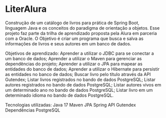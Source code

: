 # LiterAlura
Construção de um catálogo de livros para prática de Spring Boot, linguagem Java e os conceitos do paradigma de orientação a objetos.
Esse projeto faz parte da trilha de aprendizado proposta pela Alura em parceria com a Oracle. 
O Objetivo é criar um programa que busca e salva as informações de livros e seus autores em um banco de dados.

Objetivos de aprendizado:
Aprender a utilizar o JDBC para se conectar a um banco de dados;
Aprender a utilizar o Maven para gerenciar as dependências do projeto;
Aprender a utilizar o JPA para mapear as entidades do banco de dados;
Aprender a utilizar o Hibernate para persistir as entidades no banco de dados;
Buscar livro pelo título através da API Gutendex;
Listar livros registrados no bando de dados PostgreSQL;
Listar autores registrados no bando de dados PostgreSQL;
Listar autores vivos em um determinado ano no bando de dados PostgreSQL;
Listar livro em um determinado idioma no bando de dados PostgreSQL.

Tecnologias utilizadas:
Java 17
Maven
JPA
Spring
API Gutendex
Dependências
PostgreSQL
